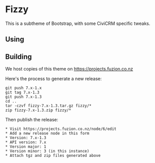 # Fizzy

This is a subtheme of Bootstrap, with some CiviCRM specific tweaks.

## Using

## Building

We host copies of this theme on https://projects.fuzion.co.nz

Here's the process to generate a new release:

    git push 7.x-1.x
    git tag 7.x-1.3
    git push 7.x-1.3
    cd ..
    tar -czvf fizzy-7.x-1.3.tar.gz fizzy/*
    zip fizzy-7.x-1.3.zip fizzy/*

Then publish the release:

    * Visit https://projects.fuzion.co.nz/node/6/edit
    * Add a new release node in this form
    * Version: 7.x-1.3
    * API version: 7.x
    * Version major: 1
    * Version minor: 3 (in this instance)
    * Attach tgz and zip files generated above
    
